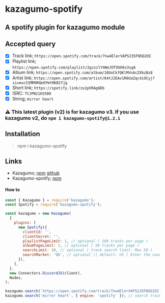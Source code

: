 # kazagumo-spotify

## A spotify plugin for kazagumo module

## Accepted query

- [x] Track link; `https://open.spotify.com/track/7nw4ElerVAP5235FN5D2OI`  
- [x] Playlist link; `https://open.spotify.com/playlist/2gzszlY4WeJOTOUU6x3sgA`  
- [x] Album link; `https://open.spotify.com/album/18UoCkfQKlMVnAcZXbiBz8`  
- [x] Artist link; `https://open.spotify.com/artist/64tJ2EAv1R6UaZqc4iOCyj?si=mxc5IMM9RQeEPmY0KBIfjg`
- [x] Short link; `https://spotify.link/zu1pVRAg6Db`
- [x] ISRC: `TCJPN2165580`
- [x] String; `mirror heart`

### ⚠️ This latest plugin (v2) is for kazagumo v3. If you use kazagumo v2, do `npm i kazagumo-spotify@1.2.1`
## Installation

> npm i kazagumo-spotify

## Links

- Kazagumo; [npm](https://www.npmjs.com/package/kazagumo) [github](https://github.com/Takiyo0/Kazagumo)
- Kazagumo-spotify; [npm](https://www.npmjs.com/package/kazagumo-spotify)

#### How to

```js
const { Kazagumo } = require('kazagumo');
const Spotify = require('kazagumo-spotify');

const kazagumo = new Kazagumo(
  {
    plugins: [
      new Spotify({
        clientId: '',
        clientSecret: '',
        playlistPageLimit: 1, // optional ( 100 tracks per page )
        albumPageLimit: 1, // optional ( 50 tracks per page )
        searchLimit: 10, // optional ( track search limit. Max 50 )
        searchMarket: 'US', // optional || default: US ( Enter the country you live in. [ Can only be of 2 letters. For eg: US, IN, EN ] )//
      }),
    ],
  },
  new Connectors.DiscordJS(client),
  Nodes,
);

kazagumo.search(`https://open.spotify.com/track/7nw4ElerVAP5235FN5D2OI`); // track, album, playlist, artist
kazagumo.search('mirror heart', { engine: 'spotify' }); // search track using spotify
```

